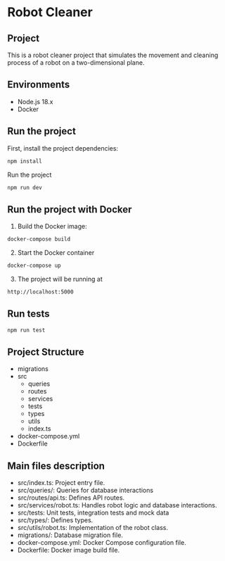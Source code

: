 # Robot Cleaner

## Project
This is a robot cleaner project that simulates the movement and cleaning process of a robot on a two-dimensional plane.

## Environments
- Node.js 18.x
- Docker

## Run the project
First, install the project dependencies:
```sh
npm install
```
Run the project
```sh
npm run dev
```

## Run the project with Docker
1. Build the Docker image:
```sh
docker-compose build
```
2. Start the Docker container
```sh
docker-compose up
```
3. The project will be running at
```sh
http://localhost:5000
```

## Run tests
```sh
npm run test
```
## Project Structure
- migrations
- src
    - queries
    - routes
    - services
    - tests
    - types
    - utils
    - index.ts
- docker-compose.yml
- Dockerfile

## Main files description

- src/index.ts: Project entry file.
- src/queries/: Queries for database interactions
- src/routes/api.ts: Defines API routes.
- src/services/robot.ts: Handles robot logic and database interactions.
- src/tests: Unit tests, integration tests and mock data
- src/types/: Defines types.
- src/utils/robot.ts: Implementation of the robot class.
- migrations/: Database migration file.
- docker-compose.yml: Docker Compose configuration file.
- Dockerfile: Docker image build file.
